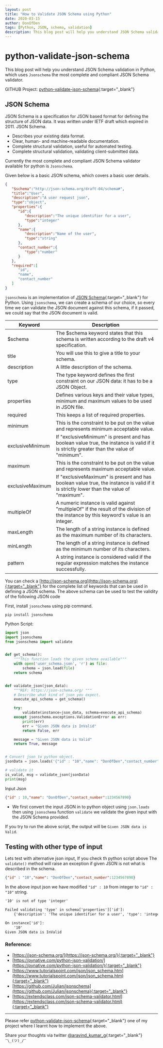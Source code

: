 ```yaml
---
layout: post
title: "How to Validate JSON Schema using Python"
date: 2020-03-15
author: DonOfDen
tags: [Python, JSON, schema, validation]
description: This blog post will help you understand JSON Schema validation in Python, which uses `Jsonschema` the most complete and compliant JSON Schema validator.
---
```


# python-validate-json-schema

This blog post will help you understand JSON Schema validation in Python, which uses `Jsonschema` the most complete and compliant JSON Schema validator.

GITHUB Project: [python-validate-json-schema](https://github.com/donofden/python-validate-json-schema){:target="_blank"}

## JSON Schema

JSON Schema is a specification for JSON based format for defining the structure of JSON data. It was written under IETF draft which expired in 2011. JSON Schema.

- Describes your existing data format.
- Clear, human- and machine-readable documentation.
- Complete structural validation, useful for automated testing.
- Complete structural validation, validating client-submitted data.

Currently the most complete and compliant JSON Schema validator available for python is `Jsonschema`.

Given below is a basic JSON schema, which covers a basic user details.


```json
{
   "$schema":"http://json-schema.org/draft-04/schema#",
   "title":"User",
   "description":"A user request json",
   "type":"object",
   "properties":{
      "id":{
         "description":"The unique identifier for a user",
         "type":"integer"
      },
      "name":{
         "description":"Name of the user",
         "type":"string"
      },
      "contact_number":{
         "type":"number"
      }
   },
   "required":[
      "id",
      "name",
      "contact_number"
   ]
}
```

`jsonschema` is an implementation of [JSON Schema](https://json-schema.org/){:target="_blank"} for Python. Using `jsonschema`, we can create a schema of our choice, so every time we can validate the JSON document against this schema, if it passed, we could say that the JSON document is valid.

Keyword | Description |
--- | --- |
$schema | The $schema keyword states that this schema is written according to the draft v4 specification. |
title | You will use this to give a title to your schema. |
description | A little description of the schema. |
type | The type keyword defines the first constraint on our JSON data: it has to be a JSON Object. |
properties | Defines various keys and their value types, minimum and maximum values to be used in JSON file. |
required | This keeps a list of required properties. |
minimum | This is the constraint to be put on the value and represents minimum acceptable value. |
exclusiveMinimum | If "exclusiveMinimum" is present and has boolean value true, the instance is valid if it is strictly greater than the value of "minimum". |
maximum | This is the constraint to be put on the value and represents maximum acceptable value. |
exclusiveMaximum | If "exclusiveMaximum" is present and has boolean value true, the instance is valid if it is strictly lower than the value of "maximum". |
multipleOf | A numeric instance is valid against "multipleOf" if the result of the division of the instance by this keyword's value is an integer. |
maxLength | The length of a string instance is defined as the maximum number of its characters. |
minLength | The length of a string instance is defined as the minimum number of its characters. |
pattern | A string instance is considered valid if the regular expression matches the instance successfully. |

You can check a [http://json-schema.org](http://json-schema.org){:target="_blank"} for the complete list of keywords that can be used in defining a JSON schema. The above schema can be used to test the validity of the following JSON code 

First, install `jsonschema` using pip command.

```pip
pip install jsonschema
```

Python Script:

```python
import json
import jsonschema
from jsonschema import validate


def get_schema():
    """This function loads the given schema available"""
    with open('user_schema.json', 'r') as file:
        schema = json.load(file)
    return schema


def validate_json(json_data):
    """REF: https://json-schema.org/ """
    # Describe what kind of json you expect.
    execute_api_schema = get_schema()

    try:
        validate(instance=json_data, schema=execute_api_schema)
    except jsonschema.exceptions.ValidationError as err:
        print(err)
        err = "Given JSON data is InValid"
        return False, err

    message = "Given JSON data is Valid"
    return True, message


# Convert json to python object.
jsonData = json.loads('{"id" : "10","name": "DonOfDen","contact_number":1234567890}')

# validate it
is_valid, msg = validate_json(jsonData)
print(msg)
```

Input Json
```json
{"id" : 10,"name": "DonOfDen","contact_number":1234567890}
```

- We first convert the input JSON in to python object using `json.loads` then using `jsonschema` function `validate` we validate the given input with the JSON Schema provided.

If you try to run the above script, the output will be `Given JSON data is Valid`. 

## Testing with other type of input

Lets test with alternative json input, If you check th python script above The `validate()` method will raise an exception if given JSON is not what is described in the schema.

```json
{"id" : "10","name": "DonOfDen","contact_number":1234567890}
```
In the above input json we have modified `"id" : 10` from integer to `"id" : "10"` string.

```txt
'10' is not of type 'integer'

Failed validating 'type' in schema['properties']['id']:
    {'description': 'The unique identifier for a user', 'type': 'integer'}

On instance['id']:
    '10'
Given JSON data is InValid

```

### Reference:

- [https://json-schema.org/](https://json-schema.org/){:target="_blank"}
- [https://pynative.com/python-json-validation/](https://pynative.com/python-json-validation/){:target="_blank"}
- [https://www.tutorialspoint.com/json/json_schema.htm](https://www.tutorialspoint.com/json/json_schema.htm){:target="_blank"}
- [https://github.com/Julian/jsonschema](https://github.com/Julian/jsonschema){:target="_blank"}
- [https://extendsclass.com/json-schema-validator.html](https://extendsclass.com/json-schema-validator.html){:target="_blank"}

----------------------
Please refer [python-validate-json-schema](https://github.com/donofden/python-validate-json-schema){:target="_blank"} one of my project where I learnt how to implement the above.

Share your thoughts via twitter [@aravind_kumar_g](https://twitter.com/aravind_kumar_g){:target="_blank"} ``¯\_(ツ)_/¯``
